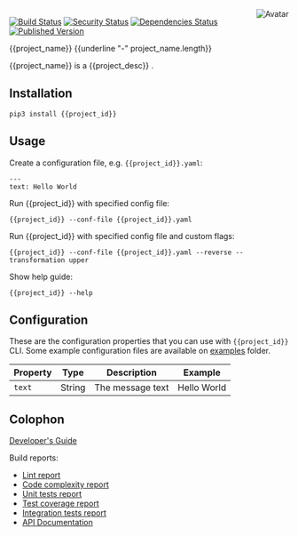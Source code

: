 <img align="right" src="https://raw.github.com/{{github_id}}/{{project_id}}/main/avatar.jpg" alt="Avatar"/>

[![Build Status](https://github.com/{{github_id}}/{{project_id}}/workflows/CI/badge.svg)](https://github.com/{{github_id}}/{{project_id}}/actions?query=workflow%3ACI)
[![Security Status](https://snyk.io/test/github/{{github_id}}/{{project_id}}/badge.svg)](https://snyk.io/test/github/{{github_id}}/{{project_id}})
[![Dependencies Status](https://img.shields.io/librariesio/release/pypi/{{project_id}})](https://libraries.io/github/{{github_id}}/{{project_id}})
[![Published Version](https://img.shields.io/pypi/v/{{project_id}}.svg)](https://pypi.python.org/pypi/{{project_id}})
<br/>

{{project_name}}
{{underline "-" project_name.length}}

{{project_name}} is a {{project_desc}} .

Installation
------------

    pip3 install {{project_id}}

Usage
-----

Create a configuration file, e.g. `{{project_id}}.yaml`:

    ---
    text: Hello World

Run {{project_id}} with specified config file:

    {{project_id}} --conf-file {{project_id}}.yaml

Run {{project_id}} with specified config file and custom flags:

    {{project_id}} --conf-file {{project_id}}.yaml --reverse --transformation upper

Show help guide:

    {{project_id}} --help

Configuration
-------------

These are the configuration properties that you can use with `{{project_id}}` CLI.
Some example configuration files are available on [examples](examples) folder.

| Property | Type | Description | Example |
|----------|------|-------------|---------|
| `text` | String | The message text | Hello World |

Colophon
--------

[Developer's Guide](https://{{github_id}}.github.io/developers_guide.html#python)

Build reports:

* [Lint report](https://{{github_id}}.github.io/{{project_id}}/lint/pylint/index.html)
* [Code complexity report](https://{{github_id}}.github.io/{{project_id}}/complexity/wily/index.html)
* [Unit tests report](https://{{github_id}}.github.io/{{project_id}}/test/pytest/index.html)
* [Test coverage report](https://{{github_id}}.github.io/{{project_id}}/coverage/coverage/index.html)
* [Integration tests report](https://{{github_id}}.github.io/{{project_id}}/test-integration/pytest/index.html)
* [API Documentation](https://{{github_id}}.github.io/{{project_id}}/doc/sphinx/index.html)
